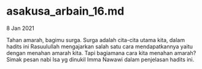 # asakusa_arbain_16.md
8 Jan 2021

Tahan amarah, bagimu surga.
Surga adalah cita-cita utama kita, dalam hadits ini Rasuulullah mengajarkan salah satu cara mendapatkannya yaitu dengan menahan amarah kita. Tapi bagiamana cara kita menahan amarah? Simak pesan nabi Isa yg dinukil Imma Nawawi dalam penjelasan hadits ini.      
